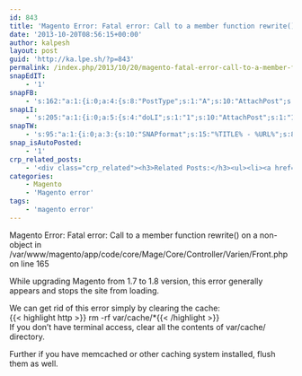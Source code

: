 ```yaml
---
id: 843
title: 'Magento Error: Fatal error: Call to a member function rewrite() on a non-object in Mage /Core /Controller /Varien /Front.php on line 165'
date: '2013-10-20T08:56:15+00:00'
author: kalpesh
layout: post
guid: 'http://ka.lpe.sh/?p=843'
permalink: /index.php/2013/10/20/magento-fatal-error-call-to-a-member-function-rewrite-on-a-non-object-in/
snapEdIT:
    - '1'
snapFB:
    - 's:162:"a:1:{i:0;a:4:{s:8:"PostType";s:1:"A";s:10:"AttachPost";s:1:"1";s:10:"SNAPformat";s:56:"New post (%TITLE%) has been published on %SITENAME% blog";s:4:"doFB";i:0;}}";'
snapLI:
    - 's:205:"a:1:{i:0;a:5:{s:4:"doLI";s:1:"1";s:10:"AttachPost";s:1:"1";s:10:"SNAPformat";s:46:"New post has been published on %SITENAME% blog";s:11:"SNAPformatT";s:18:"New Post - %TITLE%";s:11:"isPrePosted";s:1:"1";}}";'
snapTW:
    - 's:95:"a:1:{i:0;a:3:{s:10:"SNAPformat";s:15:"%TITLE% - %URL%";s:8:"attchImg";s:1:"0";s:4:"doTW";i:0;}}";'
snap_isAutoPosted:
    - '1'
crp_related_posts:
    - '<div class="crp_related"><h3>Related Posts:</h3><ul><li><a href="http://ka.lpe.sh/2013/05/22/magento-recoverable-error-argument-1-passed-to/"     class="crp_title">Magento Recoverable Error Argument 1 passed to Mage_Core_Model_Store::setWebsite() must be an instance of&hellip;</a></li><li><a href="http://ka.lpe.sh/2013/02/09/magento-500-internal-server-error/"     class="crp_title">Magento 500 internal server error</a></li><li><a href="http://ka.lpe.sh/2013/06/20/how-to-install-orocrm/"     class="crp_title">OroCRM Installation guide</a></li><li><a href="http://ka.lpe.sh/2013/04/18/magento-client-denied-by-server-configuration/"     class="crp_title">Magento client denied by server configuration notice</a></li><li><a href="http://ka.lpe.sh/2013/08/17/magento-debug-xml-layout-config-files/"     class="crp_title">Magento debug XML (layout, config) files</a></li></ul></div>'
categories:
    - Magento
    - 'Magento error'
tags:
    - 'magento error'
---
```


Magento Error: Fatal error: Call to a member function rewrite() on a non-object in /var/www/magento/app/code/core/Mage/Core/Controller/Varien/Front.php on line 165

While upgrading Magento from 1.7 to 1.8 version, this error generally appears and stops the site from loading.

We can get rid of this error simply by clearing the cache:  
{{< highlight http >}} rm -rf var/cache/*{{< /highlight >}}  
If you don’t have terminal access, clear all the contents of var/cache/ directory.

Further if you have memcached or other caching system installed, flush them as well.